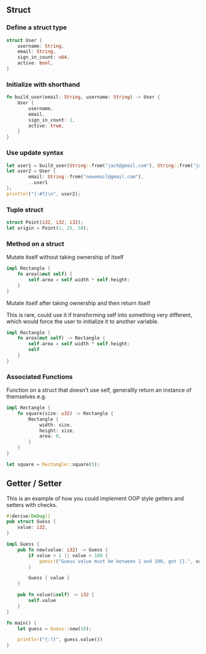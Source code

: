 ## Struct

### Define a struct type

```rust
struct User {
    username: String,
    email: String,
    sign_in_count: u64,
    active: bool,
}
```

### Initialize with shorthand

```rust
fn build_user(email: String, username: String) -> User {
    User {
        username,
        email,
        sign_in_count: 1,
        active: true,
    }
}
```

### Use update syntax

```rust
let user1 = build_user(String::from("jack@gmail.com"), String::from("jack"));
let user2 = User {
		email: String::from("newemail@gmail.com"),
		..user1
};
println!("{:#?}\n", user2);
```

### Tuple struct

```rust
struct Point(i32, i32, i32);
let origin = Point(1, 25, 50);
```

### Method on a struct

Mutate itself without taking ownership of itself

```rust
impl Rectangle {
    fn area(&mut self) {
        self.area = self.width * self.height;
    }
}
```

Mutate itself after taking ownership and then return itself

This is rare, could use it if transforming self into something very different, which would force the user to initialize it to another variable.

```rust
impl Rectangle {
    fn area(mut self) -> Rectangle {
        self.area = self.width * self.height;
        self
    }
}
```

### Associated Functions

Function on a struct that doesn't use self, generallly return an instance of themselves e.g.

```rust
impl Rectangle {
	fn square(size: u32) -> Rectangle {
		Rectangle {
			width: size,
			height: size,
			area: 0,
		}
	}
}

let square = Rectangle::square(5);
```

## Getter / Setter
This is an example of how you could implement OOP style getters and setters with checks.
```rust
#[derive(Debug)]
pub struct Guess {
    value: i32,
}

impl Guess {
    pub fn new(value: i32) -> Guess {
        if value < 1 || value > 100 {
            panic!("Guess value must be between 1 and 100, got {}.", value);
        }

        Guess { value }
    }

    pub fn value(&self) -> i32 {
        self.value
    }
}

fn main() {
    let guess = Guess::new(10);

    println!("{:?}", guess.value())
}
```